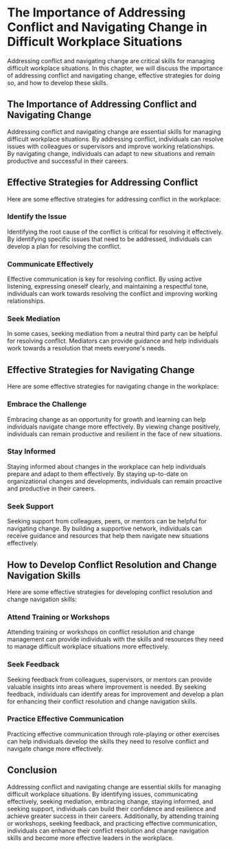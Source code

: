 The Importance of Addressing Conflict and Navigating Change in Difficult Workplace Situations
===================================================================================================================================================

Addressing conflict and navigating change are critical skills for managing difficult workplace situations. In this chapter, we will discuss the importance of addressing conflict and navigating change, effective strategies for doing so, and how to develop these skills.

The Importance of Addressing Conflict and Navigating Change
-----------------------------------------------------------

Addressing conflict and navigating change are essential skills for managing difficult workplace situations. By addressing conflict, individuals can resolve issues with colleagues or supervisors and improve working relationships. By navigating change, individuals can adapt to new situations and remain productive and successful in their careers.

Effective Strategies for Addressing Conflict
--------------------------------------------

Here are some effective strategies for addressing conflict in the workplace:

### Identify the Issue

Identifying the root cause of the conflict is critical for resolving it effectively. By identifying specific issues that need to be addressed, individuals can develop a plan for resolving the conflict.

### Communicate Effectively

Effective communication is key for resolving conflict. By using active listening, expressing oneself clearly, and maintaining a respectful tone, individuals can work towards resolving the conflict and improving working relationships.

### Seek Mediation

In some cases, seeking mediation from a neutral third party can be helpful for resolving conflict. Mediators can provide guidance and help individuals work towards a resolution that meets everyone's needs.

Effective Strategies for Navigating Change
------------------------------------------

Here are some effective strategies for navigating change in the workplace:

### Embrace the Challenge

Embracing change as an opportunity for growth and learning can help individuals navigate change more effectively. By viewing change positively, individuals can remain productive and resilient in the face of new situations.

### Stay Informed

Staying informed about changes in the workplace can help individuals prepare and adapt to them effectively. By staying up-to-date on organizational changes and developments, individuals can remain proactive and productive in their careers.

### Seek Support

Seeking support from colleagues, peers, or mentors can be helpful for navigating change. By building a supportive network, individuals can receive guidance and resources that help them navigate new situations effectively.

How to Develop Conflict Resolution and Change Navigation Skills
---------------------------------------------------------------

Here are some effective strategies for developing conflict resolution and change navigation skills:

### Attend Training or Workshops

Attending training or workshops on conflict resolution and change management can provide individuals with the skills and resources they need to manage difficult workplace situations more effectively.

### Seek Feedback

Seeking feedback from colleagues, supervisors, or mentors can provide valuable insights into areas where improvement is needed. By seeking feedback, individuals can identify areas for improvement and develop a plan for enhancing their conflict resolution and change navigation skills.

### Practice Effective Communication

Practicing effective communication through role-playing or other exercises can help individuals develop the skills they need to resolve conflict and navigate change more effectively.

Conclusion
----------

Addressing conflict and navigating change are essential skills for managing difficult workplace situations. By identifying issues, communicating effectively, seeking mediation, embracing change, staying informed, and seeking support, individuals can build their confidence and resilience and achieve greater success in their careers. Additionally, by attending training or workshops, seeking feedback, and practicing effective communication, individuals can enhance their conflict resolution and change navigation skills and become more effective leaders in the workplace.

